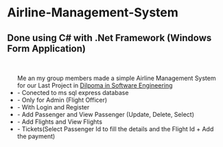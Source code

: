 # Airline-Management-System

<h2>Done using C# with .Net Framework (Windows Form Application)</h2>
</br>
<ul>Me an my group members made a simple Airline Management System for our Last Project in <u>Dilpoma in Software Engineering</u>
  <li>- Conected to ms sql express database</li>
  <li>- Only for Admin (Flight Officer)</li>
  <li>- With Login and Register</li>
  <li>- Add Passenger and View Passenger (Update, Delete, Select)</li>
  <li>- Add Flights and View Flights</li>
  <li>- Tickets(Select Passenger Id to fill the details and the Flight Id + Add the payment)</li>
</ul>
